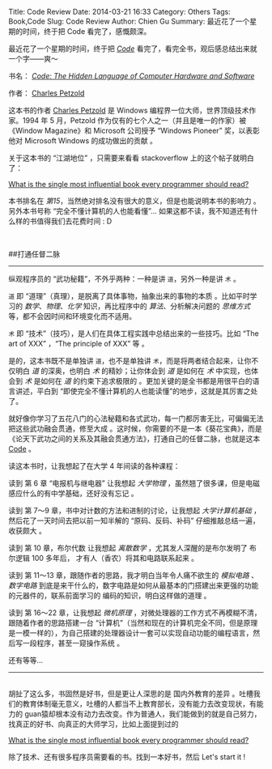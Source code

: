 Title: Code Review
Date: 2014-03-21 16:33
Category: Others
Tags: Book,Code
Slug: Code Review
Author: Chien Gu
Summary: 最近花了一个星期的时间，终于把 Code 看完了，感慨颇深。

最近花了一个星期的时间，终于把 [*Code*][Code] 看完了，看完全书，观后感总结出来就一个字——爽～

书名： [*Code:  The Hidden Language of Computer Hardware and Software*][code]

作者： [Charles Petzold][CP]

这本书的作者 [Charles Petzold][CPwiki] 是 Windows 编程界一位大师，世界顶级技术作家。1994 年 5 月，Petzold 作为仅有的七个人之一（并且是唯一的作家）被《Window Magazine》和 Microsoft 公司授予 “Windows Pioneer” 奖，以表彰他对 Microsoft Windows 的成功做出的贡献 。

关于这本书的 “江湖地位” ，只需要来看看 stackoverflow 上的这个帖子就明白了：

[What is the single most influential book every programmer should read?][wsm]

本书排名在 *第15*，当然绝对排名没有很大的意义，但是也能说明本书的影响力 。另外本书号称 “完全不懂计算机的人也能看懂”... 如果这都不读，我不知道还有什么样的书值得我们去花费时间 : D

[Code]: http://book.douban.com/subject/1494026/
[CP]: http://charlespetzold.com/
[CPwiki]: http://en.wikipedia.org/wiki/Charles_Petzold
[wsm]: http://stackoverflow.com/questions/1711/what-is-the-single-most-influential-book-every-programmer-should-read

<br>

##打通任督二脉
* * *

纵观程序员的 “武功秘籍”，不外乎两种：一种是讲 `道`，另外一种是讲 `术` 。

`道` 即 “道理”（真理），是脱离了具体事物，抽象出来的事物的本质 。比如平时学习的 *数学*、*物理*、*化学* 知识，再比程序中的 *算法*、分析解决问题的 *思维方式* 等，都不会因时间和环境变化而不适用。

`术` 即 “技术”（技巧），是人们在具体工程实践中总结出来的一些技巧。比如 “The art of XXX” ，“The principle of XXX” 等 。

是的，这本书既不是单独讲 `道`，也不是单独讲 `术`，而是将两者结合起来，让你不仅明白 *道*  的深奥，也明白 *术* 的精妙；让你体会到 *道* 是如何在 *术* 中实现，也体会到 *术* 是如何在 *道*   的约束下追求极限的 。更加关键的是全书都是用很平白的语言讲述，平白到 “即使完全不懂计算机的人也能读懂”的地步，这就是其厉害之处了。

就好像你学习了五花八门的心法秘籍和各式武功，每一门都厉害无比，可偏偏无法把这些武功融会贯通，修至大成 。这时候，你需要的不是一本《葵花宝典》，而是《论天下武功之间的关系及其融会贯通方法》，打通自己的任督二脉，也就是这本 [Code][Code] 。

读这本书时，让我想起了在大学 4 年间读的各种课程：

读到 第 6 章 “电报机与继电器” 让我想起 *大学物理* ，虽然翘了很多课，但是电磁感应什么的有中学基础，还好没有忘记 。

读到 第 7～9 章，书中对计数的方法和进制的讨论，让我想起 *大学计算机基础* ，然后花了一天时间去把以前一知半解的 “原码、反码、补码” 仔细推敲总结一遍，收获颇大 。

读到 第 10 章，布尔代数 让我想起 *离散数学* ，尤其发人深醒的是布尔发明了 布尔逻辑 100 多年后， 才有人（香农）将其和电路联系起来 。

读到 第 11～13 章，跟随作者的思路，我才明白当年令人痛不欲生的 *模拟电路* 、*数字电路*  到底是来干什么的，数字电路是如何从最基本的门搭建出来更强的功能的元器件的，联系前面学习的 编码的知识，明白这样做的道理 。

读到 第 16～22 章，让我想起 *微机原理* ，对微处理器的工作方式不再模糊不清，跟随着作者的思路搭建一台 “计算机”（当然和现在的计算机完全不同，但是原理是一模一样的），为自己搭建的处理器设计一套可以实现自动功能的编程语言，然后写一段程序，甚至一窥操作系统 。

还有等等...

* * *
<br>
胡扯了这么多，书固然是好书，但是更让人深思的是 国内外教育的差异 。吐槽我们的教育体制毫无意义，吐槽的人都当不上教育部长，没有能力去改变现状，有能力的 guan猿却根本没有动力去改变。作为普通人，我们能做到的就是自己努力，找真正的好书、向真正的大师学习，比如上面提到过的

[What is the single most influential book every programmer should read?][wsm]

除了技术、还有很多程序员需要看的书。找到一本好书，然后 Let's start it !
